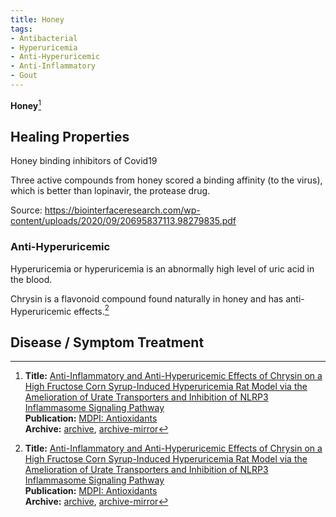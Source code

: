 ```yaml
---
title: Honey
tags: 
- Antibacterial
- Hyperuricemia
- Anti-Hyperuricemic
- Anti-Inflammatory
- Gout
---
```

**Honey**[^1]

## Healing Properties

Honey binding inhibitors of Covid19

Three active compounds from honey scored a binding affinity (to the virus), which is better than lopinavir, the protease drug.

Source: https://biointerfaceresearch.com/wp-content/uploads/2020/09/20695837113.98279835.pdf

### Anti-Hyperuricemic

Hyperuricemia or hyperuricemia is an abnormally high level of uric acid in the blood.

Chrysin is a flavonoid compound found naturally in honey and has anti-Hyperuricemic effects.[^1]

## Disease / Symptom Treatment

[^1]: **Title:** [Anti-Inflammatory and Anti-Hyperuricemic Effects of Chrysin on a High Fructose Corn Syrup-Induced Hyperuricemia Rat Model via the Amelioration of Urate Transporters and Inhibition of NLRP3 Inflammasome Signaling Pathway](https://doi.org/10.3390/antiox10040564)<br>
**Publication:** [MDPI: Antioxidants](https://www.mdpi.com/journal/antioxidants)<br>
**Archive:** [archive](https://ipfs.io/ipfs/QmYuhQWoSS1iXZHHkvKfFtfuxbfMyMmXyXjxXj23bAdaa4), [archive-mirror](https://cloudflare-ipfs.com/ipfs/QmYuhQWoSS1iXZHHkvKfFtfuxbfMyMmXyXjxXj23bAdaa4)

[^2]: **Title:** []()<br>
**Publication:** []()<br>
**Archive:** [archive](https://ipfs.io/ipfs/), [archive-mirror](https://cloudflare-ipfs.com/ipfs/)
